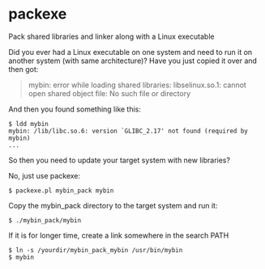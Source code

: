 # packexe
Pack shared libraries and linker along with a Linux executable

Did you ever had a Linux executable on one system and need to run
it on another system (with same architecture)? Have you just copied it
over and then got:

> mybin: error while loading shared libraries: libselinux.so.1: cannot open shared object file: No such file or directory

And then you found something like this:

    $ ldd mybin
    mybin: /lib/libc.so.6: version `GLIBC_2.17' not found (required by mybin)
    ...

So then you need to update your target system with new libraries?

No, just use packexe:

    $ packexe.pl mybin_pack mybin

Copy the mybin_pack directory to the target system and run it:

    $ ./mybin_pack/mybin

If it is for longer time, create a link somewhere in the search PATH

    $ ln -s /yourdir/mybin_pack_mybin /usr/bin/mybin
    $ mybin

